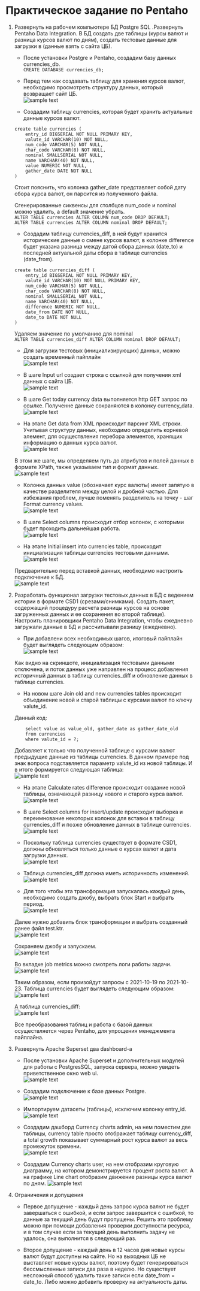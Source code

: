 # Практическое задание по Pentaho

1. Развернуть на рабочем компьютере БД Postgre SQL .Развернуть Pentaho Data Integration. В БД создать две таблицы (курсы валют и разница курсов валют по дням), создать тестовые данные для загрузки в (данные взять с сайта ЦБ).

    * После установки Postgre и Pentaho, создадим базу данных currencies_db.  
    `CREATE DATABASE currencies_db;`  

    * Перед тем как создавать таблицу для хранения курсов валют, необходимо просмотреть структуру данных, который возвращает сайт ЦБ.  
    ![sample text](img/cber.PNG)  

    * Создадим таблицу currencies, которая будет хранить актуальные данные курсов валют.
    ```
    create table currencies (
        entry_id BIGSERIAL NOT NULL PRIMARY KEY,
        valute_id VARCHAR(10) NOT NULL,
        num_code VARCHAR(5) NOT NULL,
        char_code VARCHAR(8) NOT NULL,
        nominal SMALLSERIAL NOT NULL,
        name VARCHAR(40) NOT NULL,
        value NUMERIC NOT NULL,
        gather_date DATE NOT NULL
    )
    ```  
    Стоит пояснить, что колонка gather_date представляет собой дату сбора курса валют, он парсится из полученного файла.  

    Сгенерированные сиквенсы для столбцов num_code и nominal можно удалить, а default значение убрать.  
    `ALTER TABLE currencies ALTER COLUMN num_code DROP DEFAULT;`  
    `ALTER TABLE currencies ALTER COLUMN nominal DROP DEFAULT;`  

    * Создадим таблицу currencies_diff, в ней будут хранится исторические данные о смене курсов валют, в колонке difference будет указана разница между датой сбора данных (date_to) и последней актуальной даты сбора в таблице currencies (date_from).  
    ```
    create table currencies_diff (
        entry_id BIGSERIAL NOT NULL PRIMARY KEY,
        valute_id VARCHAR(10) NOT NULL PRIMARY KEY,
        num_code VARCHAR(5) NOT NULL,
        char_code VARCHAR(8) NOT NULL,
        nominal SMALLSERIAL NOT NULL,
        name VARCHAR(40) NOT NULL,
        difference NUMERIC NOT NULL,
        date_from DATE NOT NULL,
        date_to DATE NOT NULL
    )
    ```

    Удаляем значение по умолчанию для nominal  
    `ALTER TABLE currencies_diff ALTER COLUMN nominal DROP DEFAULT;`  

    * Для загрузки тестовых (инициализирующих) данных, можно создать временный пайплайн  
    ![sample text](img/init_p.PNG)

    * В шаге Input url создает строка с ссылкой для получения xml данных с сайта ЦБ.  
    ![sample text](img/input.PNG)  

    * В шаге Get today currency data выполняется http GET запрос по ссылке. Полученне данные сохраняются в колонку currency_data.  
    ![sample text](img/get.PNG)  

    * На этапе Get data from XML происходит парсинг XML строки. Учитывая структуру данных, необходимо определить корневой элемент, для осуществления перебора элементов, хранящих информацию о данных курса валют.  
    ![sample text](img/path.PNG)  

    В этом же шаге, мы определяем путь до атрибутов и полей данных в формате XPath, также указываем тип и формат данных.  
    ![sample text](img/fields.PNG)  

    * Колонка данных value (обозначает курс валюты) имеет запятую в качестве разделителя между целой и дробной частью. Для избежания проблем, лучше поменять разделитель на точку - шаг Format currency values.  
    ![sample text](img/str.PNG)

    * В шаге Select columns происходит отбор колонок, с которыми будет проходить дальнейшая работа.  
    ![sample text](img/select1.PNG)  

    * На этапе Initial insert into currencies table, происходит инициализация таблицы currencies тестовыми данными.  
    ![sample text](img/insert1.PNG)  

    Предварительно перед вставкой данных, необходимо настроить подключение к БД.  
    ![sample text](img/connect.PNG)  


2. Разработать функционал загрузки тестовых данных в БД c ведением истории в формате CSD1 (срезами/снимками). Создать пакет, содержащий процедуру расчета разницы курсов на основе загруженных данных и ее сохранения во второй таблице). Настроить планировщики Pentaho Data Integration, чтобы ежедневно загружали данные в БД и рассчитывали разницу (ежедневно).

    * При добавлени всех необходимых шагов, итоговый пайплайн будет выглядеть следующим образом:  
    ![sample text](img/pipeline.PNG)  

    Как видно на скриншоте, инициализация тестовыми данными отключена, и поток данных уже направлен на процесс добавления историчный данных в таблицу currencies_diff и обновление данных в таблице currencies.

    * На новом шаге Join old and new currencies tables происходит объединение новой и старой таблицы с курсами валют по ключу valute_id.  

    Данный код:
    ```
        select value as value_old, gather_date as gather_date_old
        from currencies
        where valute_id = ?;
    ```
    Добавляет к только что полученной таблице с курсами валют предыдущие данные из таблицы currencies. В данном примере под знак вопроса подставляется параметр valute_id из новой таблицы. И в итоге формируется следующая таблица:  
    ![sample text](img/table_join.PNG)  

    * На этапе Calculate rates difference происходит создание новой таблицы, означающей разницу нового и старого курса валют.  
    ![sample text](img/calc.PNG)  

    * В шаге Select columns for insert/update происходит выборка и переимнование некоторых колонок для вставки в таблицу currencies_diff и позже обновление данных в таблице currencies.  
    ![sample text](img/select2.PNG)  

    * Поскольку таблица currencies существует в формате CSD1, должны обновляться только данные о курсах валют и дата загрузки данных.  
    ![sample text](img/update.PNG)

    * Таблица currencies_diff должна иметь историчность изменений.  
    ![sample text](img/insert2.PNG)

    * Для того чтобы эта трансформация запускалась каждый день, необходимо создать джобу, выбрать блок Start и выбрать период.  
    ![sample text](img/start.PNG)  

    Далее нужно добавить блок трансформации и выбрать созданный ранее файл test.ktr.  
    ![sample text](img/job.PNG)  

    Сохраняем джобу и запускаем.  
    ![sample text](img/save_job.PNG)  

    Во вкладке job metrics можно смотреть логи работы задачи.  
    ![sample text](img/metric.PNG)  

    Таким образом, если произойдут запросы с 2021-10-19 по 2021-10-23. Таблица currencies будет выглядеть следующим образом:  
    ![sample text](img/curr.PNG)  
    
    А таблица currencies_diff:  
    ![sample text](img/curr_diff.PNG)  


    Все преобразования таблиц и работа с базой данных осуществляется через Pentaho, для упрощения менеджмента пайплайна.


1. Развернуть Apache Superset два dashboard-а

    * После установки Apache Superset и дополнительных модулей для работы с PostgresSQL, запуска сервера, можно увидеть приветственное окно web ui.  
    ![sample text](img/welcome.PNG)  

    * Создадим подключение к базе данных Postgre.  
    ![sample text](img/superset_db.PNG)  

    * Импортируем датасеты (таблицы), исключим колонку entry_id.  
    ![sample text](img/superset_df_all.PNG)  

    * Создадим дашборд Currency charts admin, на нем поместим две таблицы, currency table просто отображает таблицу currency_diff, а total growth показывает суммарный рост курса валют за весь промежуток времени.  
    ![sample text](img/admin.PNG)  

    * Создадим Currency charts user, на нем отобразим круговую диаграмму, на котором демонстрируется процент роста валют. А на графике Line chart отобразим движение разницы курса валют по дням.
    ![sample text](img/user.PNG)  


1. Ограничения и допущения

    * Первое допущение - каждый день запрос курса валют не будет завершаться с ошибкой, и если запрос завершится с ошибкой, то данные за текущий день будут пропущены. Решить это проблему можно при помощи добавления проверки доступности ресурса, и в том случае если за текущий день выполнить задачу не удалось, она выполнится в следующий раз.

    * Второе допущение - каждый день в 12 часов дня новые курсы валют будут доступны на сайте. Но на выходных ЦБ не выставляет новые курсы валют, поэтому будет генерироваться бессмысленные записи два раза в неделю. Но существует несложный способ удалить такие записи если date_from = date_to. Либо можно добавить проверку на актуальность даты.  
